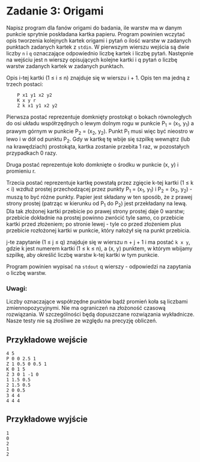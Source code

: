 # Zadanie 3: Origami

Napisz program dla fanów origami do badania, ile warstw ma w danym punkcie sprytnie poskładana kartka papieru. Program powinien wczytać opis tworzenia kolejnych kartek origami i pytań o ilość warstw w zadanych punktach zadanych kartek z `stdin`. W pierwszym wierszu wejścia są dwie liczby `n` i `q` oznaczające odpowiednio liczbę kartek i liczbę pytań. Następnie na wejściu jest n wierszy opisujących kolejne kartki i q pytań o liczbę warstw zadanych kartek w zadanych punktach.

Opis i-tej kartki (1 ≤ i ≤ n) znajduje się w wierszu i + 1. Opis ten ma jedną z trzech postaci:
```
    P x1 y1 x2 y2
    K x y r
    Z k x1 y1 x2 y2
```
Pierwsza postać reprezentuje domknięty prostokąt o bokach równoległych do osi układu współrzędnych o lewym dolnym rogu w punkcie P<sub>1</sub> = (x<sub>1</sub>, y<sub>1</sub>) a prawym górnym w punkcie P<sub>2</sub> = (x<sub>2</sub>, y<sub>2</sub>). Punkt P<sub>1</sub> musi więc być nieostro w lewo i w dół od punktu P<sub>2</sub>. Gdy w kartkę tę wbije się szpilkę wewnątrz (lub na krawędziach) prostokąta, kartka zostanie przebita 1 raz, w pozostałych przypadkach 0 razy.

Druga postać reprezentuje koło domknięte o środku w punkcie (x, y) i promieniu r.

Trzecia postać reprezentuje kartkę powstałą przez zgięcie k-tej kartki (1 ≤ k < i) wzdłuż prostej przechodzącej przez punkty P<sub>1</sub> = (x<sub>1</sub>, y<sub>1</sub>) i P<sub>2</sub> = (x<sub>2</sub>, y<sub>2</sub>) - muszą to być różne punkty. Papier jest składany w ten sposób, że z prawej strony prostej (patrząc w kierunku od P<sub>1</sub> do P<sub>2</sub>) jest przekładany na lewą. Dla tak złożonej kartki przebicie po prawej strony prostej daje 0 warstw; przebicie dokładnie na prostej powinno zwrócić tyle samo, co przebicie kartki przed złożeniem; po stronie lewej - tyle co przed złożeniem plus przebicie rozłożonej kartki w punkcie, który nałożył się na punkt przebicia.

j-te zapytanie (1 ≤ j ≤ q) znajduje się w wierszu n + j + 1 i ma postać `k x y`, gdzie k jest numerem kartki (1 ≤ k ≤ n), a (x, y) punktem, w którym wbijamy szpilkę, aby określić liczbę warstw k-tej kartki w tym punkcie.

Program powinien wypisać na `stdout` q wierszy - odpowiedzi na zapytania o liczbę warstw.

### Uwagi: 

Liczby oznaczające współrzędne punktów bądź promień koła są liczbami zmiennopozycyjnymi. Nie ma ograniczeń na złożoność czasową rozwiązania. W szczególności będą dopuszczane rozwiązania wykładnicze. Nasze testy nie są złośliwe ze względu na precyzję obliczeń.

## Przykładowe wejście
```
4 5
P 0 0 2.5 1
Z 1 0.5 0 0.5 1
K 0 1 5
Z 3 0 1 -1 0
1 1.5 0.5
2 1.5 0.5
2 0 0.5
3 4 4
4 4 4
```
## Przykładowe wyjście
```
1
0
2
1
2
```